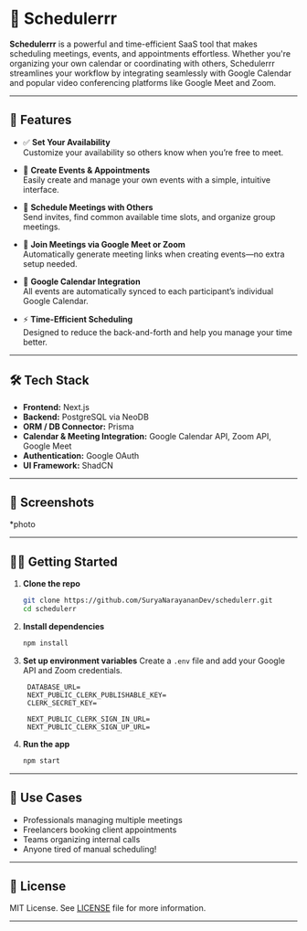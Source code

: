 # 📅 Schedulerrr

**Schedulerrr** is a powerful and time-efficient SaaS tool that makes scheduling meetings, events, and appointments effortless. Whether you're organizing your own calendar or coordinating with others, Schedulerrr streamlines your workflow by integrating seamlessly with Google Calendar and popular video conferencing platforms like Google Meet and Zoom.

---

## 🚀 Features

* ✅ **Set Your Availability**<br>
  Customize your availability so others know when you’re free to meet.

* 📆 **Create Events & Appointments**<br>
  Easily create and manage your own events with a simple, intuitive interface.

* 🤝 **Schedule Meetings with Others**<br>
  Send invites, find common available time slots, and organize group meetings.

* 🔗 **Join Meetings via Google Meet or Zoom**<br>
  Automatically generate meeting links when creating events—no extra setup needed.

* 📌 **Google Calendar Integration**<br>
  All events are automatically synced to each participant’s individual Google Calendar.

* ⚡ **Time-Efficient Scheduling**<br>
  Designed to reduce the back-and-forth and help you manage your time better.

---

## 🛠️ Tech Stack

* **Frontend:** Next.js
* **Backend:** PostgreSQL via NeoDB
* **ORM / DB Connector:** Prisma 
* **Calendar & Meeting Integration:** Google Calendar API, Zoom API, Google Meet
* **Authentication:** Google OAuth
* **UI Framework:** ShadCN

---

## 📸 Screenshots

*photo

---

## 🧑‍💻 Getting Started

1. **Clone the repo**

   ```bash
   git clone https://github.com/SuryaNarayananDev/schedulerr.git
   cd schedulerr
   ```

2. **Install dependencies**

   ```bash
   npm install
   ```

3. **Set up environment variables**
   Create a `.env` file and add your Google API and Zoom credentials.
   ```.env
    DATABASE_URL=
    NEXT_PUBLIC_CLERK_PUBLISHABLE_KEY=
    CLERK_SECRET_KEY=

    NEXT_PUBLIC_CLERK_SIGN_IN_URL=
    NEXT_PUBLIC_CLERK_SIGN_UP_URL=
   ```

5. **Run the app**

   ```bash
   npm start
   ```

---

## 📅 Use Cases

* Professionals managing multiple meetings
* Freelancers booking client appointments
* Teams organizing internal calls
* Anyone tired of manual scheduling!

---

## 📃 License

MIT License. See [LICENSE](LICENSE) file for more information.

---
